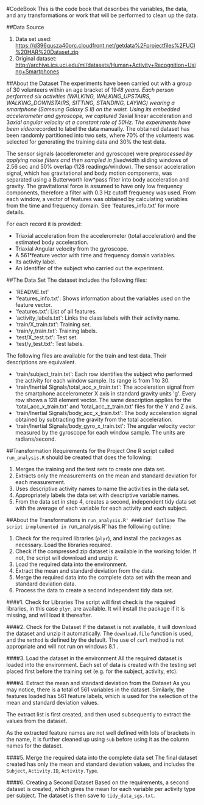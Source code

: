 #CodeBook
This is the code book that describes the variables, the data, and any transformations or work that will be performed to clean up the data.

##Data Source
1. Data set used: https://d396qusza40orc.cloudfront.net/getdata%2Fprojectfiles%2FUCI%20HAR%20Dataset.zip 
2. Original dataset: http://archive.ics.uci.edu/ml/datasets/Human+Activity+Recognition+Using+Smartphones 

##About the Dataset
The experiments have been carried out with a group of 30 volunteers within an age bracket of 19*48 years. Each person performed six activities (WALKING, WALKING_UPSTAIRS, WALKING_DOWNSTAIRS, SITTING, STANDING, LAYING) wearing a smartphone (Samsung Galaxy S II) on the waist. Using its embedded accelerometer and gyroscope, we captured 3*axial linear acceleration and 3*axial angular velocity at a constant rate of 50Hz. The experiments have been video*recorded to label the data manually. The obtained dataset has been randomly partitioned into two sets, where 70% of the volunteers was selected for generating the training data and 30% the test data. 

The sensor signals (accelerometer and gyroscope) were pre*processed by applying noise filters and then sampled in fixed*width sliding windows of 2.56 sec and 50% overlap (128 readings/window). The sensor acceleration signal, which has gravitational and body motion components, was separated using a Butterworth low*pass filter into body acceleration and gravity. The gravitational force is assumed to have only low frequency components, therefore a filter with 0.3 Hz cutoff frequency was used. From each window, a vector of features was obtained by calculating variables from the time and frequency domain. See 'features_info.txt' for more details. 

For each record it is provided:
* Triaxial acceleration from the accelerometer (total acceleration) and the estimated body acceleration.
* Triaxial Angular velocity from the gyroscope. 
* A 561*feature vector with time and frequency domain variables. 
* Its activity label. 
* An identifier of the subject who carried out the experiment.

##The Data Set
The dataset includes the following files:

* 'README.txt'
* 'features_info.txt': Shows information about the variables used on the feature vector.
* 'features.txt': List of all features.
* 'activity_labels.txt': Links the class labels with their activity name.
* 'train/X_train.txt': Training set.
* 'train/y_train.txt': Training labels.
* 'test/X_test.txt': Test set.
* 'test/y_test.txt': Test labels.

The following files are available for the train and test data. Their descriptions are equivalent. 
* 'train/subject_train.txt': Each row identifies the subject who performed the activity for each window sample. Its range is from 1 to 30. 
* 'train/Inertial Signals/total_acc_x_train.txt': The acceleration signal from the smartphone accelerometer X axis in standard gravity units 'g'. Every row shows a 128 element vector. The same description applies for the 'total_acc_x_train.txt' and 'total_acc_z_train.txt' files for the Y and Z axis. 
* 'train/Inertial Signals/body_acc_x_train.txt': The body acceleration signal obtained by subtracting the gravity from the total acceleration. 
* 'train/Inertial Signals/body_gyro_x_train.txt': The angular velocity vector measured by the gyroscope for each window sample. The units are radians/second. 

##Transformation Requirements for the Project
One R script called `run_analysis.R` should be created that does the following:

1. Merges the training and the test sets to create one data set.
2. Extracts only the measurements on the mean and standard deviation for each measurement.
3. Uses descriptive activity names to name the activities in the data set.
4. Appropriately labels the data set with descriptive variable names.
5. From the data set in step 4, creates a second, independent tidy data set with the average of each variable for each activity and each subject.

##About the Transformations in `run_analysis.R'
###Brief Outline
The script inmplemented in `run_analysis.R' has the following outline:

1. Check for the required libraries (`plyr`), and install the packages as necessary. Load the libraries required.
2. Check if the compressed zip dataset is available in the working folder. If not, the script will download and unzip it.
3. Load the required data into the environment.
4. Extract the mean and standard deviation from the data.
5. Merge the required data into the complete data set with the mean and standard deviation data.
6. Process the data to create a second independent tidy data set.

####1. Check for Libraries
The script will first check is the required libraries, in this case `plyr`, are available. It will install the package if it is missing, and will load it thereafter.

####2. Check for the Dataset
If the dataset is not available, it will download the dataset and unzip it automatically. The `download.file` function is used, and the `method` is defined by the default. The use of `curl` method is not appropriate and will not run on windows 8.1 .

####3. Load the dataset in the environment
All the required dataset is loaded into the environment. Each set of data is created with the testing set placed first before the training set (e.g. for the subject, activity, etc).

####4. Extract the mean and standard deviation from the Dataset
As you may notice, there is a total of 561 variables in the dataset. Similarly, the features loaded has 561 feature labels, which is used for the selection of the mean and standard deviation values.

The extract list is first created, and then used subsequently to extract the values from the dataset.

As the extracted feature names are not well defined with lots of brackets in the name, it is further cleaned up using `sub` before using it as the column names for the dataset.

####5. Merge the required data into the complete data set
The final dataset created has only the mean and standard deviation values, and includes the `Subject`, `Activity.ID`, `Activity.Type`.

####6. Creating a Second Dataset
Based on the requirements, a second dataset is created, which gives the mean for each variable per activity type per subject. The dataset is then save to `tidy_data_sgs.txt`.


